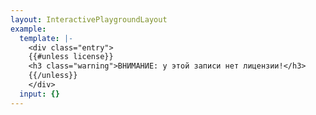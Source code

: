 ```yaml
---
layout: InteractivePlaygroundLayout
example:
  template: |-
    <div class="entry">
    {{#unless license}}
    <h3 class="warning">ВНИМАНИЕ: у этой записи нет лицензии!</h3>
    {{/unless}}
    </div>
  input: {}
---
```

